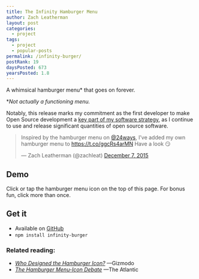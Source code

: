 ```yaml
---
title: The Infinity Hamburger Menu
author: Zach Leatherman
layout: post
categories:
  - project
tags:
  - project
  - popular-posts
permalink: /infinity-burger/
postRank: 19
daysPosted: 673
yearsPosted: 1.8
---
```


A whimsical hamburger menu* that goes on forever.

*_Not actually a functioning menu._

Notably, this release marks my commitment as the first developer to make Open Source development a [key part of my software strategy](http://9to5mac.com/2015/12/07/apple-open-source-first/), as I continue to use and release significant quantities of open source software.

<blockquote class="twitter-tweet" lang="en"><p lang="en" dir="ltr">Inspired by the hamburger menu on <a href="https://twitter.com/24ways">@24ways</a>, I’ve added my own hamburger menu to <a href="https://t.co/ggcRs4arMN">https://t.co/ggcRs4arMN</a> Have a look 😏</p>&mdash; Zach Leatherman (@zachleat) <a href="https://twitter.com/zachleat/status/673874730839965696">December 7, 2015</a></blockquote>

## Demo

Click or tap the hamburger menu icon on the top of this page. For bonus fun, click more than once.

## Get it

* Available on [GitHub](https://github.com/zachleat/infinity-burger)
* `npm install infinity-burger`

### Related reading:

 * [_Who Designed the Hamburger Icon?_](http://gizmodo.com/who-designed-the-iconic-hamburger-icon-1555438787) —Gizmodo
 * [_The Hamburger Menu-Icon Debate_](http://www.theatlantic.com/product/archive/2014/08/the-hamburger-menu-debate/379145/) —The Atlantic
